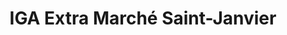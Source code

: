 ---
title: "IGA Extra Marché Saint-Janvier"
url: /mirabel/iga-extra-marche-saint-janvier/
shop: supermarket
---